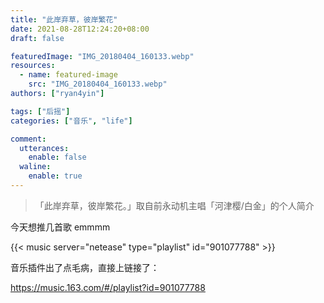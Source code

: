 ```yaml
---
title: "此岸弃草，彼岸繁花"
date: 2021-08-28T12:24:20+08:00
draft: false

featuredImage: "IMG_20180404_160133.webp"
resources:
  - name: featured-image
    src: "IMG_20180404_160133.webp"
authors: ["ryan4yin"]

tags: ["后摇"]
categories: ["音乐", "life"]

comment:
  utterances:
    enable: false
  waline:
    enable: true
---
```


> 「此岸弃草，彼岸繁花。」取自前永动机主唱「河津樱/白金」的个人简介

今天想推几首歌 emmmm

{{< music server="netease" type="playlist" id="901077788" >}}

音乐插件出了点毛病，直接上链接了：

<https://music.163.com/#/playlist?id=901077788>
